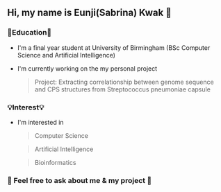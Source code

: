 ## Hi, my name is Eunji(Sabrina) Kwak 👋

### 📕Education📕  
* I'm a final year student at University of Birmingham (BSc Computer Science and Artificial Intelligence)
* I'm currently working on the my personal project

  > Project: Extracting correlationship between genome sequence and CPS structures from Streptococcus pneumoniae capsule

### 💡Interest💡
* I'm interested in 
    > Computer Science  
  
    > Artificial Intelligence
  
    > Bioinformatics


### 🙋 Feel free to ask about me & my project 💬 

